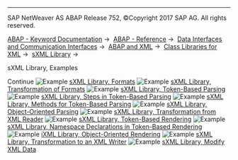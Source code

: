   

* * *

SAP NetWeaver AS ABAP Release 752, ©Copyright 2017 SAP AG. All rights reserved.

[ABAP - Keyword Documentation](https://help.sap.com/doc/abapdocu_752_index_htm/7.52/en-US/abenabap.htm) →  [ABAP - Reference](https://help.sap.com/doc/abapdocu_752_index_htm/7.52/en-US/abenabap_reference.htm) →  [Data Interfaces and Communication Interfaces](https://help.sap.com/doc/abapdocu_752_index_htm/7.52/en-US/abenabap_data_communication.htm) →  [ABAP and XML](https://help.sap.com/doc/abapdocu_752_index_htm/7.52/en-US/abenabap_xml.htm) →  [Class Libraries for XML](https://help.sap.com/doc/abapdocu_752_index_htm/7.52/en-US/abenabap_xml_libs.htm) →  [sXML Library](https://help.sap.com/doc/abapdocu_752_index_htm/7.52/en-US/abenabap_sxml_lib.htm) → 

sXML Library, Examples

Continue
![Example](exa.gif "Example") [sXML Library, Formats](https://help.sap.com/doc/abapdocu_752_index_htm/7.52/en-US/abensxml_formats_abexa.htm)
![Example](exa.gif "Example") [sXML Library, Transformation of Formats](https://help.sap.com/doc/abapdocu_752_index_htm/7.52/en-US/abensxml_format_trafos_abexa.htm)
![Example](exa.gif "Example") [sXML Library, Token-Based Parsing](https://help.sap.com/doc/abapdocu_752_index_htm/7.52/en-US/abensxml_parsing_abexa.htm)
![Example](exa.gif "Example") [sXML Library, Steps in Token-Based Parsing](https://help.sap.com/doc/abapdocu_752_index_htm/7.52/en-US/abensxml_parsing_steps_abexa.htm)
![Example](exa.gif "Example") [sXML Library, Methods for Token-Based Parsing](https://help.sap.com/doc/abapdocu_752_index_htm/7.52/en-US/abensxml_parsing_methods_abexa.htm)
![Example](exa.gif "Example") [sXML Library, Object-Oriented Parsing](https://help.sap.com/doc/abapdocu_752_index_htm/7.52/en-US/abensxml_oo_parsing_abexa.htm)
![Example](exa.gif "Example") [sXML Library, Transformation from XML Reader](https://help.sap.com/doc/abapdocu_752_index_htm/7.52/en-US/abensxml_trafo_from_reader_abexa.htm)
![Example](exa.gif "Example") [sXML Library, Token-Based Rendering](https://help.sap.com/doc/abapdocu_752_index_htm/7.52/en-US/abensxml_rendering_abexa.htm)
![Example](exa.gif "Example") [sXML Library, Namespace Declarations in Token-Based Rendering](https://help.sap.com/doc/abapdocu_752_index_htm/7.52/en-US/abensxml_renderering_ns_abexa.htm)
![Example](exa.gif "Example") [iXML Library, Object-Oriented Rendering](https://help.sap.com/doc/abapdocu_752_index_htm/7.52/en-US/abensxml_oo_rendering_abexa.htm)
![Example](exa.gif "Example") [sXML Library, Transformation to an XML Writer](https://help.sap.com/doc/abapdocu_752_index_htm/7.52/en-US/abensxml_trafo_into_writer_abexa.htm)
![Example](exa.gif "Example") [sXML Library, Modify XML Data](https://help.sap.com/doc/abapdocu_752_index_htm/7.52/en-US/abensxml_reader_writer_abexa.htm)